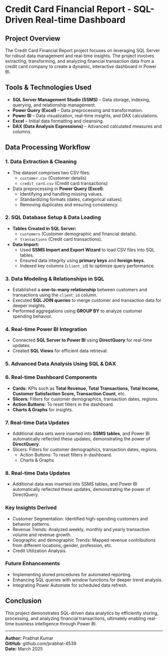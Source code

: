 # Credit Card Financial Report - SQL-Driven Real-time Dashboard

## Project Overview
The Credit Card Financial Report project focuses on leveraging SQL Server for robust data management and real-time insights. The project involves extracting, transforming, and analyzing financial transaction data from a credit card company to create a dynamic, interactive dashboard in Power BI.

## Tools & Technologies Used
- **SQL Server Management Studio (SSMS)** – Data storage, indexing, querying, and relationship management.
- **Power Query (Excel)** – Data preprocessing and transformation.
- **Power BI** – Data visualization, real-time insights, and DAX calculations.
- **Excel** – Initial data formatting and cleansing.
- **DAX (Data Analysis Expressions)** – Advanced calculated measures and columns.

## Data Processing Workflow

### 1. Data Extraction & Cleaning
- The dataset comprises two CSV files:
  - `customer.csv` (Customer details)
  - `credit_card.csv` (Credit card transactions)
- Data preprocessing in **Power Query (Excel)**:
  - Identifying and handling missing values.
  - Standardizing formats (dates, categorical values).
  - Removing duplicates and ensuring consistency.

### 2. SQL Database Setup & Data Loading
- **Tables Created in SQL Server:**
  - `customers` (Customer demographic and financial details).
  - `transactions` (Credit card transactions).
- **Data Import:**
  - Used **SSMS Import and Export Wizard** to load CSV files into SQL tables.
  - Ensured data integrity using **primary keys** and **foreign keys**.
  - Indexed key columns (`client_id`) to optimize query performance.

### 3. Data Modeling & Relationships in SQL
- Established a **one-to-many relationship** between customers and transactions using the `client_id` column.
- Executed **SQL JOIN queries** to merge customer and transaction data for deeper insights.
- Performed aggregations using **GROUP BY** to analyze customer spending behavior.

### 4. Real-time Power BI Integration
- Connected **SQL Server to Power BI** using **DirectQuery** for real-time updates.
- Created **SQL Views** for efficient data retrieval.

### 5. Advanced Data Analysis Using SQL & DAX

### 6. Real-time Dashboard Components
- **Cards:** KPIs such as **Total Revenue, Total Transactions, Total Income, Customer Satisfaction Score, Transaction Count**, etc.
- **Slicers:** Filters for customer demographics, transaction dates, regions.
- **Action Buttons:** To reset filters in the dashboard.
- **Charts & Graphs** for insights.

### 7. Real-time Data Updates
- Additional data sets were inserted into **SSMS tables**, and Power BI automatically reflected these updates, demonstrating the power of **DirectQuery**.
-	Slicers: Filters for customer demographics, transaction dates, regions.
    -	Action Buttons: To reset filters in dashboard.
    -	Charts & Graphs
  
### 8. Real-time Data Updates
  -	Additional data was inserted into SSMS tables, and Power BI automatically reflected these updates, demonstrating the power of DirectQuery.
  
### Key Insights Derived

  -	Customer Segmentation: Identified high-spending customers and behavior patterns.
  - Revenue Trends: Analyzed weekly, monthly and yearly transaction volume and revenue growth.
  -	Geographic and demographic Trends: Mapped revenue contributions from different locations, gender, profession, etc.
  -	Credit Utilization Analysis.

### Future Enhancements

  -	Implementing stored procedures for automated reporting.
  -	Enhancing SQL queries with window functions for deeper trend analysis.
  -	Integrating Power Automate for scheduled data refresh.

## Conclusion

This project demonstrates SQL-driven data analytics by efficiently storing, processing, and analyzing financial transactions, ultimately enabling real-time business intelligence through Power BI.
________________________________________
**Author:** Prabhat Kumar  
**GitHub:** github.com/prabhat-4539  
**Date:** March 2025  






